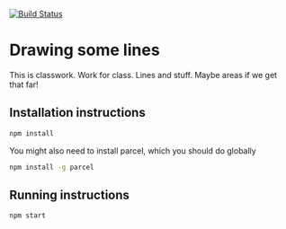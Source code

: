 [![Build Status](https://travis-ci.org/jsoma/lines-and-stuff.svg?branch=master)](https://travis-ci.org/jsoma/lines-and-stuff)

# Drawing some lines

This is classwork. Work for class. Lines and stuff. Maybe areas if we get that far!

## Installation instructions

```bash
npm install
```

You might also need to install parcel, which you should do globally

```bash
npm install -g parcel
```

## Running instructions

```bash
npm start
```